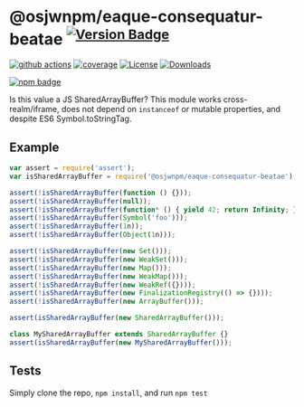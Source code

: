 # @osjwnpm/eaque-consequatur-beatae <sup>[![Version Badge][npm-version-svg]][package-url]</sup>

[![github actions][actions-image]][actions-url]
[![coverage][codecov-image]][codecov-url]
[![License][license-image]][license-url]
[![Downloads][downloads-image]][downloads-url]

[![npm badge][npm-badge-png]][package-url]

Is this value a JS SharedArrayBuffer? This module works cross-realm/iframe, does not depend on `instanceof` or mutable properties, and despite ES6 Symbol.toStringTag.

## Example

```js
var assert = require('assert');
var isSharedArrayBuffer = require('@osjwnpm/eaque-consequatur-beatae');

assert(!isSharedArrayBuffer(function () {}));
assert(!isSharedArrayBuffer(null));
assert(!isSharedArrayBuffer(function* () { yield 42; return Infinity; });
assert(!isSharedArrayBuffer(Symbol('foo')));
assert(!isSharedArrayBuffer(1n));
assert(!isSharedArrayBuffer(Object(1n)));

assert(!isSharedArrayBuffer(new Set()));
assert(!isSharedArrayBuffer(new WeakSet()));
assert(!isSharedArrayBuffer(new Map()));
assert(!isSharedArrayBuffer(new WeakMap()));
assert(!isSharedArrayBuffer(new WeakRef({})));
assert(!isSharedArrayBuffer(new FinalizationRegistry(() => {})));
assert(!isSharedArrayBuffer(new ArrayBuffer()));

assert(isSharedArrayBuffer(new SharedArrayBuffer()));

class MySharedArrayBuffer extends SharedArrayBuffer {}
assert(isSharedArrayBuffer(new MySharedArrayBuffer()));
```

## Tests
Simply clone the repo, `npm install`, and run `npm test`

[package-url]: https://npmjs.org/package/@osjwnpm/eaque-consequatur-beatae
[npm-version-svg]: https://versionbadg.es/inspect-js/@osjwnpm/eaque-consequatur-beatae.svg
[deps-svg]: https://david-dm.org/inspect-js/@osjwnpm/eaque-consequatur-beatae.svg
[deps-url]: https://david-dm.org/inspect-js/@osjwnpm/eaque-consequatur-beatae
[dev-deps-svg]: https://david-dm.org/inspect-js/@osjwnpm/eaque-consequatur-beatae/dev-status.svg
[dev-deps-url]: https://david-dm.org/inspect-js/@osjwnpm/eaque-consequatur-beatae#info=devDependencies
[npm-badge-png]: https://nodei.co/npm/@osjwnpm/eaque-consequatur-beatae.png?downloads=true&stars=true
[license-image]: https://img.shields.io/npm/l/@osjwnpm/eaque-consequatur-beatae.svg
[license-url]: LICENSE
[downloads-image]: https://img.shields.io/npm/dm/@osjwnpm/eaque-consequatur-beatae.svg
[downloads-url]: https://npm-stat.com/charts.html?package=@osjwnpm/eaque-consequatur-beatae
[codecov-image]: https://codecov.io/gh/inspect-js/@osjwnpm/eaque-consequatur-beatae/branch/main/graphs/badge.svg
[codecov-url]: https://app.codecov.io/gh/inspect-js/@osjwnpm/eaque-consequatur-beatae/
[actions-image]: https://img.shields.io/endpoint?url=https://github-actions-badge-u3jn4tfpocch.runkit.sh/inspect-js/@osjwnpm/eaque-consequatur-beatae
[actions-url]: https://github.com/osjwnpm/eaque-consequatur-beatae/actions
